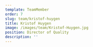 ```yaml
---
template: TeamMember
order: 7
slug: team/kristof-huygen
title: Kristof Huygen
image: /images/team/Kristof-Huygen.jpg
position: Director of Quality
description: ''
---
```

